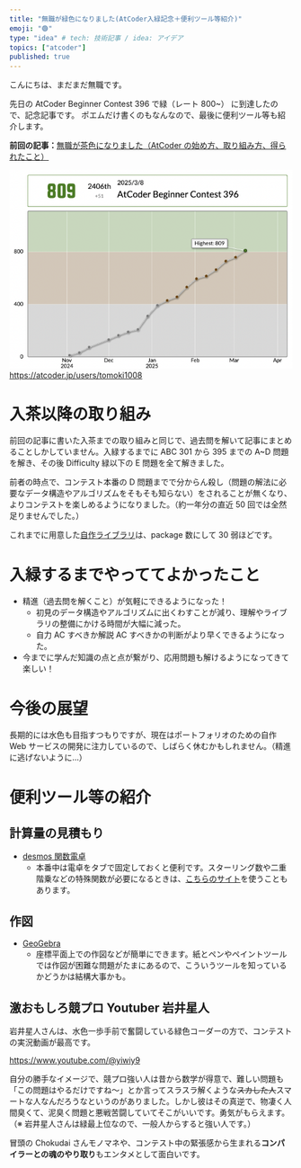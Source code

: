 ```yaml
---
title: "無職が緑色になりました(AtCoder入緑記念＋便利ツール等紹介)"
emoji: "🟢"
type: "idea" # tech: 技術記事 / idea: アイデア
topics: ["atcoder"]
published: true
---
```


こんにちは、まだまだ無職です。

先日の AtCoder Beginner Contest 396 で緑（レート 800~） に到達したので、記念記事です。
ポエムだけ書くのもなんなので、最後に便利ツール等も紹介します。

**前回の記事：**[無職が茶色になりました（AtCoder の始め方、取り組み方、得られたこと）](https://zenn.dev/shinonome81/articles/e84614f1ecb5a4)

![image](/images/202503_atcoder/rating.png)
https://atcoder.jp/users/tomoki1008

# 入茶以降の取り組み

前回の記事に書いた入茶までの取り組みと同じで、過去問を解いて記事にまとめることしかしていません。入緑するまでに ABC 301 から 395 までの A~D 問題を解き、その後 Difficulty 緑以下の E 問題を全て解きました。

前者の時点で、コンテスト本番の D 問題までで分からん殺し（問題の解法に必要なデータ構造やアルゴリズムをそもそも知らない）をされることが無くなり、よりコンテストを楽しめるようになりました。（約一年分の直近 50 回では全然足りませんでした。）

これまでに用意した[自作ライブラリ](https://github.com/Tomoki108/go-algo/tree/main/lib)は、package 数にして 30 弱ほどです。

# 入緑するまでやっててよかったこと

- 精進（過去問を解くこと）が気軽にできるようになった！
  - 初見のデータ構造やアルゴリズムに出くわすことが減り、理解やライブラリの整備にかける時間が大幅に減った。
  - 自力 AC すべきか解説 AC すべきかの判断がより早くできるようになった。
- 今までに学んだ知識の点と点が繋がり、応用問題も解けるようになってきて楽しい！

# 今後の展望

長期的には水色も目指すつもりですが、現在はポートフォリオのための自作 Web サービスの開発に注力しているので、しばらく休むかもしれません。（精進に逃げないように...）

# 便利ツール等の紹介

## 計算量の見積もり

- [desmos 関数電卓](https://www.desmos.com/scientific?lang=ja)
  - 本番中は電卓をタブで固定しておくと便利です。スターリング数や二重階乗などの特殊関数が必要になるときは、[こちらのサイト](https://keisan.casio.jp/menu/system/000000001070)を使うこともあります。

## 作図

- [GeoGebra](https://www.geogebra.org/calculator?lang=ja)
  - 座標平面上での作図などが簡単にできます。紙とペンやペイントツールでは作図が困難な問題がたまにあるので、こういうツールを知っているかどうかは結構大事かも。

## 激おもしろ競プロ Youtuber 岩井星人

岩井星人さんは、水色一歩手前で奮闘している緑色コーダーの方で、コンテストの実況動画が最高です。

https://www.youtube.com/@yiwiy9

自分の勝手なイメージで、競プロ強い人は昔から数学が得意で、難しい問題も「この問題はやるだけですね〜」とか言ってスラスラ解くような~~スカした人~~スマートな人なんだろうなというのがありました。しかし彼はその真逆で、物凄く人間臭くて、泥臭く問題と悪戦苦闘していてそこがいいです。勇気がもらえます。（※ 岩井星人さんは緑最上位なので、一般人からすると強い人です。）

冒頭の Chokudai さんモノマネや、コンテスト中の緊張感から生まれる**コンパイラーとの魂のやり取り**もエンタメとして面白いです。
